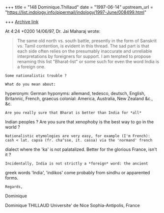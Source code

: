 +++
title = "148 Dominique.Thillaud"
date = "1997-06-14"
upstream_url = "https://list.indology.info/pipermail/indology/1997-June/008499.html"

+++
[Archive link](https://list.indology.info/pipermail/indology/1997-June/008499.html)

At 4:24 +0200 14/06/97, Dr. Jai Maharaj wrote:
>The same old north vs. south battle, presently in the form
>of Sanskrit vs. Tamil contention, is evident in this thread.
>The sad part is that each side often relies on the presumably
>inaccurate and unreliable interpretations by foreigners for
>support.  I am tempted to propose renaming this list "Bharat-list"
>or some such for even the word India is a foreign one.

	Some nationalistic trouble ?

	What do you mean about:
hyperonym: German
hyponyms: allemand, tedesco, deutsch, English, Britannic, French, graecus
colonial: America, Australia, New Zealand
	&c., &c.

	Are you really sure that Bharat is better than India for *all*
Indian peoples ? Are you sure that xenophoby is the best way to go in the
world ?

	Nationalistic etymologies are very easy, for example (I'm French):
	cash < lat. capsa (fr. cha^sse, it. cassa) via the 'normand' french
dialect where the 'ka' is not palatalized.
	Better for the glorious France, isn't it ?

	Incidentally, India is not strictly a *foreign* word: the ancient
greek words 'India', 'indikos' come probably from sindhu or apparented
forms.

	Regards,
Dominique

Dominique THILLAUD
Universite' de Nice Sophia-Antipolis, France






